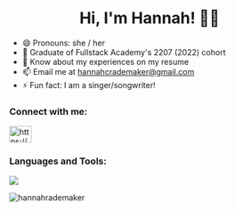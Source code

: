 <h1 align="center"> Hi, I'm Hannah! 👋🏼 </h1>

- 😄 Pronouns: she / her
- 🌱 Graduate of Fullstack Academy's 2207 (2022) cohort
- 📄 Know about my experiences on my resume
- 📫 Email me at hannahcrademaker@gmail.com
- ⚡ Fun fact: I am a singer/songwriter! 

<h3 align="left">Connect with me:</h3>
<p align="left">
<a href="https://www.linkedin.com/in/hannah-rademaker-34986713a/" target="blank"><img align="center" src="https://raw.githubusercontent.com/rahuldkjain/github-profile-readme-generator/master/src/images/icons/Social/linked-in-alt.svg" alt="https://www.linkedin.com/in/hannah-rademaker-34986713a/" height="30" width="40" /></a>
</p>

<h3 align="left">Languages and Tools:</h3>
<p>
  <a href="https://skillicons.dev">
    <img src="https://skillicons.dev/icons?i=js,react,redux,nodejs,express,postgres,html,css,bootstrap,materialui,heroku,git,github,vscode" />
  </a>
</p>


<p><img align="center" src="https://github-readme-streak-stats.herokuapp.com/?user=hannahrademaker&" alt="hannahrademaker" /></p>

